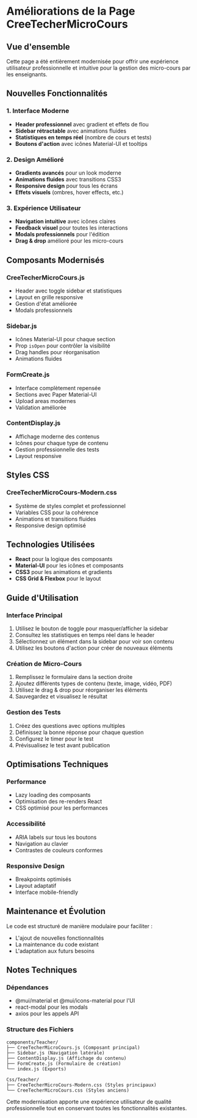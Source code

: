 # Améliorations de la Page CreeTecherMicroCours

## Vue d'ensemble
Cette page a été entièrement modernisée pour offrir une expérience utilisateur professionnelle et intuitive pour la gestion des micro-cours par les enseignants.

## Nouvelles Fonctionnalités

### 1. Interface Moderne
- **Header professionnel** avec gradient et effets de flou
- **Sidebar rétractable** avec animations fluides
- **Statistiques en temps réel** (nombre de cours et tests)
- **Boutons d'action** avec icônes Material-UI et tooltips

### 2. Design Amélioré
- **Gradients avancés** pour un look moderne
- **Animations fluides** avec transitions CSS3
- **Responsive design** pour tous les écrans
- **Effets visuels** (ombres, hover effects, etc.)

### 3. Expérience Utilisateur
- **Navigation intuitive** avec icônes claires
- **Feedback visuel** pour toutes les interactions
- **Modals professionnels** pour l'édition
- **Drag & drop** amélioré pour les micro-cours

## Composants Modernisés

### CreeTecherMicroCours.js
- Header avec toggle sidebar et statistiques
- Layout en grille responsive
- Gestion d'état améliorée
- Modals professionnels

### Sidebar.js
- Icônes Material-UI pour chaque section
- Prop `isOpen` pour contrôler la visibilité
- Drag handles pour réorganisation
- Animations fluides

### FormCreate.js
- Interface complètement repensée
- Sections avec Paper Material-UI
- Upload areas modernes
- Validation améliorée

### ContentDisplay.js
- Affichage moderne des contenus
- Icônes pour chaque type de contenu
- Gestion professionnelle des tests
- Layout responsive

## Styles CSS

### CreeTecherMicroCours-Modern.css
- Système de styles complet et professionnel
- Variables CSS pour la cohérence
- Animations et transitions fluides
- Responsive design optimisé

## Technologies Utilisées
- **React** pour la logique des composants
- **Material-UI** pour les icônes et composants
- **CSS3** pour les animations et gradients
- **CSS Grid & Flexbox** pour le layout

## Guide d'Utilisation

### Interface Principal
1. Utilisez le bouton de toggle pour masquer/afficher la sidebar
2. Consultez les statistiques en temps réel dans le header
3. Sélectionnez un élément dans la sidebar pour voir son contenu
4. Utilisez les boutons d'action pour créer de nouveaux éléments

### Création de Micro-Cours
1. Remplissez le formulaire dans la section droite
2. Ajoutez différents types de contenu (texte, image, vidéo, PDF)
3. Utilisez le drag & drop pour réorganiser les éléments
4. Sauvegardez et visualisez le résultat

### Gestion des Tests
1. Créez des questions avec options multiples
2. Définissez la bonne réponse pour chaque question
3. Configurez le timer pour le test
4. Prévisualisez le test avant publication

## Optimisations Techniques

### Performance
- Lazy loading des composants
- Optimisation des re-renders React
- CSS optimisé pour les performances

### Accessibilité
- ARIA labels sur tous les boutons
- Navigation au clavier
- Contrastes de couleurs conformes

### Responsive Design
- Breakpoints optimisés
- Layout adaptatif
- Interface mobile-friendly

## Maintenance et Évolution

Le code est structuré de manière modulaire pour faciliter :
- L'ajout de nouvelles fonctionnalités
- La maintenance du code existant
- L'adaptation aux futurs besoins

## Notes Techniques

### Dépendances
- @mui/material et @mui/icons-material pour l'UI
- react-modal pour les modals
- axios pour les appels API

### Structure des Fichiers
```
components/Teacher/
├── CreeTecherMicroCours.js (Composant principal)
├── Sidebar.js (Navigation latérale)
├── ContentDisplay.js (Affichage du contenu)
├── FormCreate.js (Formulaire de création)
└── index.js (Exports)

Css/Teacher/
├── CreeTecherMicroCours-Modern.css (Styles principaux)
└── CreeTecherMicroCours.css (Styles anciens)
```

Cette modernisation apporte une expérience utilisateur de qualité professionnelle tout en conservant toutes les fonctionnalités existantes.
